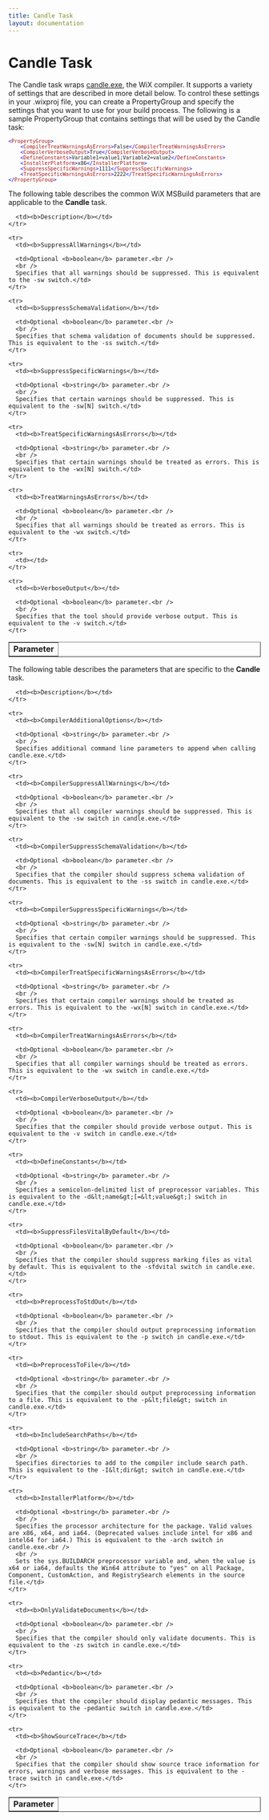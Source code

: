 ```yaml
---
title: Candle Task
layout: documentation
---
```


  <h1>Candle Task</h1>

  <p>The Candle task wraps <a href="candle.htm">candle.exe</a>, the WiX compiler. It supports a variety of settings that are described in more detail below. To control these settings in your .wixproj file, you can create a PropertyGroup and specify the settings that you want to use for your build process. The following is a sample PropertyGroup that contains settings that will be used by the Candle task:</p>
  <pre>
<font size="2" color="#0000FF">&lt;</font><font size="2" color="#A31515">PropertyGroup</font><font size="2" color="#0000FF">&gt;
    &lt;</font><font size="2" color="#A31515">CompilerTreatWarningsAsErrors</font><font size="2" color="#0000FF">&gt;</font><font size="2">False</font><font size="2" color="#0000FF">&lt;/</font><font size="2" color="#A31515">CompilerTreatWarningsAsErrors</font><font size="2" color="#0000FF">&gt;
    &lt;</font><font size="2" color="#A31515">CompilerVerboseOutput</font><font size="2" color="#0000FF">&gt;</font><font size="2">True</font><font size="2" color="#0000FF">&lt;/</font><font size="2" color="#A31515">CompilerVerboseOutput</font><font size="2" color="#0000FF">&gt;
    &lt;</font><font size="2" color="#A31515">DefineConstants</font><font size="2" color="#0000FF">&gt;</font><font size="2">Variable1=value1;Variable2=value2</font><font size="2" color="#0000FF">&lt;/</font><font size="2" color="#A31515">DefineConstants</font><font size="2" color="#0000FF">&gt;
    &lt;</font><font size="2" color="#A31515">InstallerPlatform</font><font size="2" color="#0000FF">&gt;</font><font size="2">x86</font><font size="2" color="#0000FF">&lt;/</font><font size="2" color="#A31515">InstallerPlatform</font><font size="2" color="#0000FF">&gt;
    &lt;</font><font size="2" color="#A31515">SuppressSpecificWarnings</font><font size="2" color="#0000FF">&gt;</font><font size="2">1111</font><font size="2" color="#0000FF">&lt;/</font><font size="2" color="#A31515">SuppressSpecificWarnings</font><font size="2" color="#0000FF">&gt;
    &lt;</font><font size="2" color="#A31515">TreatSpecificWarningsAsErrors</font><font size="2" color="#0000FF">&gt;</font><font size="2">2222</font><font size="2" color="#0000FF">&lt;/</font><font size="2" color="#A31515">TreatSpecificWarningsAsErrors</font><font size="2" color="#0000FF">&gt;
&lt;/</font><font size="2" color="#A31515">PropertyGroup</font><font size="2" color="#0000FF">&gt;</font>
</pre>

  <p>The following table describes the common WiX MSBuild parameters that are applicable to the <b>Candle</b> task.</p>

  <table border="1" cellspacing="0" cellpadding="4">
    <tr>
      <td><b>Parameter</b></td>

      <td><b>Description</b></td>
    </tr>

    <tr>
      <td><b>SuppressAllWarnings</b></td>

      <td>Optional <b>boolean</b> parameter.<br />
      <br />
      Specifies that all warnings should be suppressed. This is equivalent to the -sw switch.</td>
    </tr>

    <tr>
      <td><b>SuppressSchemaValidation</b></td>

      <td>Optional <b>boolean</b> parameter.<br />
      <br />
      Specifies that schema validation of documents should be suppressed. This is equivalent to the -ss switch.</td>
    </tr>

    <tr>
      <td><b>SuppressSpecificWarnings</b></td>

      <td>Optional <b>string</b> parameter.<br />
      <br />
      Specifies that certain warnings should be suppressed. This is equivalent to the -sw[N] switch.</td>
    </tr>

    <tr>
      <td><b>TreatSpecificWarningsAsErrors</b></td>

      <td>Optional <b>string</b> parameter.<br />
      <br />
      Specifies that certain warnings should be treated as errors. This is equivalent to the -wx[N] switch.</td>
    </tr>

    <tr>
      <td><b>TreatWarningsAsErrors</b></td>

      <td>Optional <b>boolean</b> parameter.<br />
      <br />
      Specifies that all warnings should be treated as errors. This is equivalent to the -wx switch.</td>
    </tr>

    <tr>
      <td></td>
    </tr>

    <tr>
      <td><b>VerboseOutput</b></td>

      <td>Optional <b>boolean</b> parameter.<br />
      <br />
      Specifies that the tool should provide verbose output. This is equivalent to the -v switch.</td>
    </tr>
  </table>

  <p>The following table describes the parameters that are specific to the <b>Candle</b> task.</p>

  <table border="1" cellspacing="0" cellpadding="4">
    <tr>
      <td><b>Parameter</b></td>

      <td><b>Description</b></td>
    </tr>

    <tr>
      <td><b>CompilerAdditionalOptions</b></td>

      <td>Optional <b>string</b> parameter.<br />
      <br />
      Specifies additional command line parameters to append when calling candle.exe.</td>
    </tr>

    <tr>
      <td><b>CompilerSuppressAllWarnings</b></td>

      <td>Optional <b>boolean</b> parameter.<br />
      <br />
      Specifies that all compiler warnings should be suppressed. This is equivalent to the -sw switch in candle.exe.</td>
    </tr>

    <tr>
      <td><b>CompilerSuppressSchemaValidation</b></td>

      <td>Optional <b>boolean</b> parameter.<br />
      <br />
      Specifies that the compiler should suppress schema validation of documents. This is equivalent to the -ss switch in candle.exe.</td>
    </tr>

    <tr>
      <td><b>CompilerSuppressSpecificWarnings</b></td>

      <td>Optional <b>string</b> parameter.<br />
      <br />
      Specifies that certain compiler warnings should be suppressed. This is equivalent to the -sw[N] switch in candle.exe.</td>
    </tr>

    <tr>
      <td><b>CompilerTreatSpecificWarningsAsErrors</b></td>

      <td>Optional <b>string</b> parameter.<br />
      <br />
      Specifies that certain compiler warnings should be treated as errors. This is equivalent to the -wx[N] switch in candle.exe.</td>
    </tr>

    <tr>
      <td><b>CompilerTreatWarningsAsErrors</b></td>

      <td>Optional <b>boolean</b> parameter.<br />
      <br />
      Specifies that all compiler warnings should be treated as errors. This is equivalent to the -wx switch in candle.exe.</td>
    </tr>

    <tr>
      <td><b>CompilerVerboseOutput</b></td>

      <td>Optional <b>boolean</b> parameter.<br />
      <br />
      Specifies that the compiler should provide verbose output. This is equivalent to the -v switch in candle.exe.</td>
    </tr>

    <tr>
      <td><b>DefineConstants</b></td>

      <td>Optional <b>string</b> parameter.<br />
      <br />
      Specifies a semicolon-delimited list of preprocessor variables. This is equivalent to the -d&lt;name&gt;[=&lt;value&gt;] switch in candle.exe.</td>
    </tr>

    <tr>
      <td><b>SuppressFilesVitalByDefault</b></td>

      <td>Optional <b>boolean</b> parameter.<br />
      <br />
      Specifies that the compiler should suppress marking files as vital by default. This is equivalent to the -sfdvital switch in candle.exe.</td>
    </tr>

    <tr>
      <td><b>PreprocessToStdOut</b></td>

      <td>Optional <b>boolean</b> parameter.<br />
      <br />
      Specifies that the compiler should output preprocessing information to stdout. This is equivalent to the -p switch in candle.exe.</td>
    </tr>

    <tr>
      <td><b>PreprocessToFile</b></td>

      <td>Optional <b>string</b> parameter.<br />
      <br />
      Specifies that the compiler should output preprocessing information to a file. This is equivalent to the -p&lt;file&gt; switch in candle.exe.</td>
    </tr>

    <tr>
      <td><b>IncludeSearchPaths</b></td>

      <td>Optional <b>string</b> parameter.<br />
      <br />
      Specifies directories to add to the compiler include search path. This is equivalent to the -I&lt;dir&gt; switch in candle.exe.</td>
    </tr>

    <tr>
      <td><b>InstallerPlatform</b></td>

      <td>Optional <b>string</b> parameter.<br />
      <br />
      Specifies the processor architecture for the package. Valid values are x86, x64, and ia64. (Deprecated values include intel for x86 and intel64 for ia64.) This is equivalent to the -arch switch in candle.exe.<br />
      <br />
      Sets the sys.BUILDARCH preprocessor variable and, when the value is x64 or ia64, defaults the Win64 attribute to "yes" on all Package, Component, CustomAction, and RegistrySearch elements in the source file.</td>
    </tr>

    <tr>
      <td><b>OnlyValidateDocuments</b></td>

      <td>Optional <b>boolean</b> parameter.<br />
      <br />
      Specifies that the compiler should only validate documents. This is equivalent to the -zs switch in candle.exe.</td>
    </tr>

    <tr>
      <td><b>Pedantic</b></td>

      <td>Optional <b>boolean</b> parameter.<br />
      <br />
      Specifies that the compiler should display pedantic messages. This is equivalent to the -pedantic switch in candle.exe.</td>
    </tr>

    <tr>
      <td><b>ShowSourceTrace</b></td>

      <td>Optional <b>boolean</b> parameter.<br />
      <br />
      Specifies that the compiler should show source trace information for errors, warnings and verbose messages. This is equivalent to the -trace switch in candle.exe.</td>
    </tr>
  </table>
